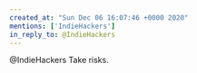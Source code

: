 ```yaml
---
created_at: "Sun Dec 06 16:07:46 +0000 2020"
mentions: ['IndieHackers']
in_reply_to: @IndieHackers
---
```


@IndieHackers Take risks.